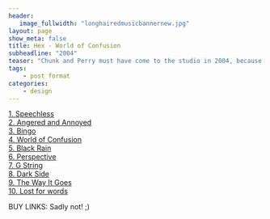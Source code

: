 ```yaml
---
header:
   image_fullwidth: "longhairedmusicbannernew.jpg"
layout: page
show_meta: false
title: Hex - World of Confusion
subheadline: "2004"
teaser: "Chunk and Perry must have come to the studio in 2004, because I didn't have Cubase yet. We made the Hex album with some very lo-fi gear, but the humour and catchy, clever lyrics of the Hex songs mean thaat they still make me chuckle. Me and Chunk used to sit together in the 'science four' table in science class, talk, and generally do little work. The best of times :)" 
tags:
    - post format
categories:
    - design 
---
```

<!--more-->
 <a href="">1. Speechless</a><br>
 <a href="">2. Angered and Annoyed</a><br>
 <a href="">3. Bingo</a><br>
 <a href="">4. World of Confusion</a><br>
 <a href="">5. Black Rain</a><br>
 <a href="">6. Perspective</a><br>
 <a href="">7. G String</a><br>
 <a href="">8. Dark Side</a><br>
 <a href="">9. The Way It Goes</a><br>
 <a href="">10. Lost for words</a><br>
 
 
BUY LINKS:
   Sadly not! ;)
      
